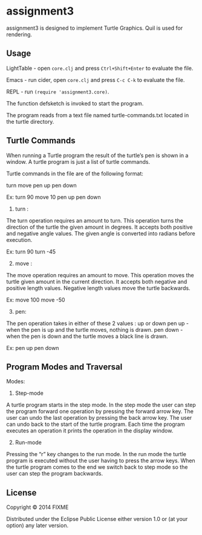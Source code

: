 # assignment3

assignment3 is designed to implement Turtle Graphics.
Quil is used for rendering.

## Usage

LightTable - open `core.clj` and press `Ctrl+Shift+Enter` to evaluate the file.

Emacs - run cider, open `core.clj` and press `C-c C-k` to evaluate the file.

REPL - run `(require 'assignment3.core)`.

The function defsketch is invoked to start the program.

The program reads from a text file named turtle-commands.txt located in the turtle directory.


## Turtle Commands

When running a Turtle program the result of the turtle’s pen is shown in a window.
A turtle program is just a list of turtle commands.

Turtle commands in the file are of the following format:

turn
move
pen up
pen down


Ex:
    turn 90
    move 10
    pen up
    pen down


1) turn :

The turn operation requires an amount to turn.
This operation turns the direction of the turtle the given amount in degrees.
It accepts both positive and negative angle values.
The given angle is converted into radians before execution.

Ex:
    turn 90
    turn -45

2) move :

The move operation requires an amount to move.
This operation moves the turtle given amount in the current direction.
It accepts both negative and positive length values.
Negative length values move the turtle backwards.

Ex:
    move 100
    move -50

3) pen:

The pen operation takes in either of these 2 values : up or down
pen up   - when the pen is up and the turtle moves, nothing is drawn.
pen down - when the pen is down and the turtle moves a black line is drawn.

Ex:
    pen up
    pen down

## Program Modes and Traversal

Modes:

1) Step-mode

A turtle program starts in the step mode.
In the step mode the user can step the program forward one operation by pressing the forward arrow key. The user can undo the last operation by pressing the back arrow key.
The user can undo back to the start of the turtle program.
Each time the program executes an operation it prints the operation in the display window.

2) Run-mode

Pressing the “r” key changes to the run mode.
In the run mode the turtle program is executed without the user having to press the arrow keys.
When the turtle program comes to the end we switch back to step mode so the user can step the program backwards.


## License

Copyright © 2014 FIXME

Distributed under the Eclipse Public License either version 1.0 or (at
your option) any later version.
